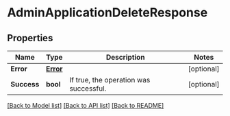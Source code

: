 # AdminApplicationDeleteResponse

## Properties

Name | Type | Description | Notes
------------ | ------------- | ------------- | -------------
**Error** | [**Error**](Error.md) |  | [optional] 
**Success** | **bool** | If true, the operation was successful. | [optional] 

[[Back to Model list]](../README.md#documentation-for-models) [[Back to API list]](../README.md#documentation-for-api-endpoints) [[Back to README]](../README.md)


